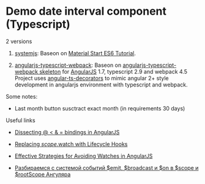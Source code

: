 # Demo date interval component (Typescript)

2 versions

1. [systemjs](https://github.com/volgaboatman/angularjs-date-interval/tree/master/systemjs): Baseon on [Material Start ES6 Tutorial](https://github.com/angular/material-start/tree/es6-tutorial).

2. [angularjs-typescript-webpack](https://github.com/volgaboatman/angularjs-date-interval/tree/master/angularjs-typescript-webpack): Baseon on [angularjs-typescript-webpack skeleton](https://github.com/vsternbach/angularjs-typescript-webpack) for [AngularJS](http://angularjs.org/) 1.7, typescript 2.9 and webpack 4.5 Project uses [angular-ts-decorators](https://github.com/vsternbach/angular-ts-decorators) to mimic angular 2+ style development in angularjs environment with typescript and webpack.

Some notes:

- Last month button susctract exact month (in requirements 30 days)

Useful links

- [Dissecting @ < & = bindings in AngularJS](http://blog.krawaller.se/posts/dissecting-bindings-in-angularjs/)

- [Replacing $scope.$watch with Lifecycle Hooks](https://www.codelord.net/2016/12/13/replacing-%24scope-dot-%24watch-with-lifecycle-hooks/)

- [Effective Strategies for Avoiding Watches in AngularJS](https://www.accelebrate.com/blog/effective-strategies-avoiding-watches-angularjs/)

- [Разбираемся с системой событий $emit, $broadcast и $on в $scope и \$rootScope Ангуляра](https://makeomatic.ru/blog/2014/10/07/Angular_scope_rootScope/)
